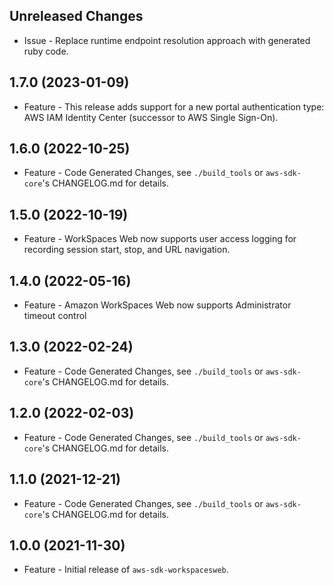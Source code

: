 Unreleased Changes
------------------

* Issue - Replace runtime endpoint resolution approach with generated ruby code.

1.7.0 (2023-01-09)
------------------

* Feature - This release adds support for a new portal authentication type: AWS IAM Identity Center (successor to AWS Single Sign-On).

1.6.0 (2022-10-25)
------------------

* Feature - Code Generated Changes, see `./build_tools` or `aws-sdk-core`'s CHANGELOG.md for details.

1.5.0 (2022-10-19)
------------------

* Feature - WorkSpaces Web now supports user access logging for recording session start, stop, and URL navigation.

1.4.0 (2022-05-16)
------------------

* Feature - Amazon WorkSpaces Web now supports Administrator timeout control

1.3.0 (2022-02-24)
------------------

* Feature - Code Generated Changes, see `./build_tools` or `aws-sdk-core`'s CHANGELOG.md for details.

1.2.0 (2022-02-03)
------------------

* Feature - Code Generated Changes, see `./build_tools` or `aws-sdk-core`'s CHANGELOG.md for details.

1.1.0 (2021-12-21)
------------------

* Feature - Code Generated Changes, see `./build_tools` or `aws-sdk-core`'s CHANGELOG.md for details.

1.0.0 (2021-11-30)
------------------

* Feature - Initial release of `aws-sdk-workspacesweb`.


